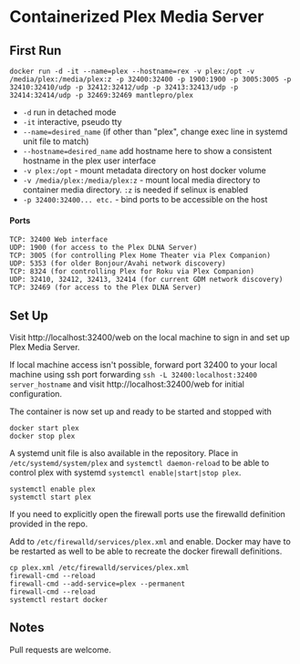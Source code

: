# Containerized Plex Media Server

## First Run

    docker run -d -it --name=plex --hostname=rex -v plex:/opt -v /media/plex:/media/plex:z -p 32400:32400 -p 1900:1900 -p 3005:3005 -p 32410:32410/udp -p 32412:32412/udp -p 32413:32413/udp -p 32414:32414/udp -p 32469:32469 mantlepro/plex

- `-d` run in detached mode
- `-it` interactive, pseudo tty
- `--name=desired_name` (if other than "plex", change exec line in systemd unit file to match)
- `--hostname=desired_name` add hostname here to show a consistent hostname in the plex user interface
- `-v plex:/opt` - mount metadata directory on host docker volume
- `-v /media/plex:/media/plex:z` - mount local media directory to container media directory. `:z` is needed if selinux is enabled
- `-p 32400:32400... etc.` - bind ports to be accessible on the host


#### Ports

    TCP: 32400 Web interface
    UDP: 1900 (for access to the Plex DLNA Server)
    TCP: 3005 (for controlling Plex Home Theater via Plex Companion)
    UDP: 5353 (for older Bonjour/Avahi network discovery)
    TCP: 8324 (for controlling Plex for Roku via Plex Companion)
    UDP: 32410, 32412, 32413, 32414 (for current GDM network discovery)
    TCP: 32469 (for access to the Plex DLNA Server)

## Set Up

Visit http://localhost:32400/web on the local machine to sign in and set up Plex Media Server.

If local machine access isn't possible, forward port 32400 to your local machine using ssh port forwarding `ssh -L 32400:localhost:32400 server_hostname` and visit http://localhost:32400/web for initial configuration.

The container is now set up and ready to be started and stopped with

    docker start plex
    docker stop plex

A systemd unit file is also available in the repository. Place in `/etc/systemd/system/plex` and `systemctl daemon-reload` to be able to control plex with systemd `systemctl enable|start|stop plex`.

    systemctl enable plex
    systemctl start plex

If you need to explicitly open the firewall ports use the firewalld definition provided in the repo.

Add to `/etc/firewalld/services/plex.xml` and enable. Docker may have to be restarted as well to be able to recreate the docker firewall definitions.

    cp plex.xml /etc/firewalld/services/plex.xml
    firewall-cmd --reload
    firewall-cmd --add-service=plex --permanent
    firewall-cmd --reload
    systemctl restart docker

## Notes

Pull requests are welcome.

